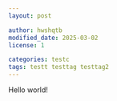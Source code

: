 ```yaml
---
layout: post

author: hwshqtb
modified_date: 2025-03-02
license: 1

categories: testc
tags: testt testtag testtag2
---
```


Hello world!